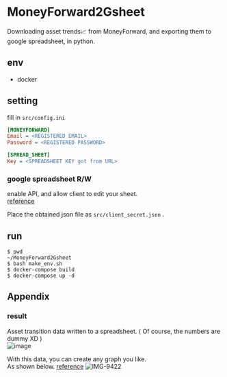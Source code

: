 # MoneyForward2Gsheet
Downloading asset trends📈 from MoneyForward, and exporting them to google spreadsheet, in python.

## env
- docker

## setting
fill in `src/config.ini`
```ini
[MONEYFORWARD]
Email = <REGISTERED EMAIL>
Password = <REGISTERED PASSWORD>

[SPREAD_SHEET]
Key = <SPREADSHEET KEY got from URL>
```

### google spreadsheet R/W
enable API, and allow client to edit your sheet.  
[reference](https://qiita.com/164kondo/items/eec4d1d8fd7648217935)  

Place the obtained json file as `src/client_secret.json` .


## run
```shell
$ pwd
~/MoneyForward2Gsheet
$ bash make_env.sh
$ docker-compose build
$ docker-compose up -d
```

## Appendix
### result
Asset transition data written to a spreadsheet. ( Of course, the numbers are dummy XD )  
![image](https://user-images.githubusercontent.com/37448236/135253334-587f63aa-f8d9-4039-b945-03c50d2eea14.png)

With this data, you can create any graph you like.  
As shown below. [reference](https://fire-hiko.com/moneyfoward-graph-tool/)
![IMG-9422](https://user-images.githubusercontent.com/37448236/135253595-f9645898-f5da-4cad-8bb1-8c9af2aa23cb.PNG)  
